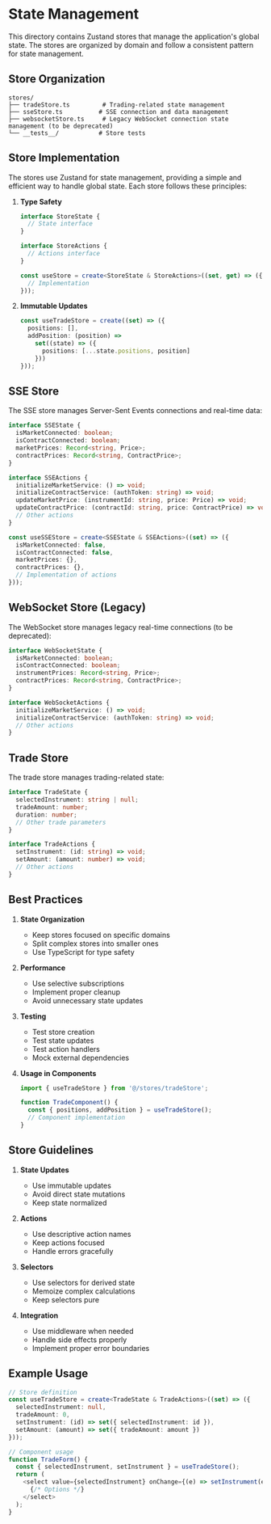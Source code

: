 # State Management

This directory contains Zustand stores that manage the application's global state. The stores are organized by domain and follow a consistent pattern for state management.

## Store Organization

```
stores/
├── tradeStore.ts         # Trading-related state management
├── sseStore.ts          # SSE connection and data management
├── websocketStore.ts     # Legacy WebSocket connection state management (to be deprecated)
└── __tests__/           # Store tests
```

## Store Implementation

The stores use Zustand for state management, providing a simple and efficient way to handle global state. Each store follows these principles:

1. **Type Safety**
   ```typescript
   interface StoreState {
     // State interface
   }

   interface StoreActions {
     // Actions interface
   }

   const useStore = create<StoreState & StoreActions>((set, get) => ({
     // Implementation
   }));
   ```

2. **Immutable Updates**
   ```typescript
   const useTradeStore = create((set) => ({
     positions: [],
     addPosition: (position) => 
       set((state) => ({
         positions: [...state.positions, position]
       }))
   }));
   ```

## SSE Store

The SSE store manages Server-Sent Events connections and real-time data:

```typescript
interface SSEState {
  isMarketConnected: boolean;
  isContractConnected: boolean;
  marketPrices: Record<string, Price>;
  contractPrices: Record<string, ContractPrice>;
}

interface SSEActions {
  initializeMarketService: () => void;
  initializeContractService: (authToken: string) => void;
  updateMarketPrice: (instrumentId: string, price: Price) => void;
  updateContractPrice: (contractId: string, price: ContractPrice) => void;
  // Other actions
}

const useSSEStore = create<SSEState & SSEActions>((set) => ({
  isMarketConnected: false,
  isContractConnected: false,
  marketPrices: {},
  contractPrices: {},
  // Implementation of actions
}));
```

## WebSocket Store (Legacy)

The WebSocket store manages legacy real-time connections (to be deprecated):

```typescript
interface WebSocketState {
  isMarketConnected: boolean;
  isContractConnected: boolean;
  instrumentPrices: Record<string, Price>;
  contractPrices: Record<string, ContractPrice>;
}

interface WebSocketActions {
  initializeMarketService: () => void;
  initializeContractService: (authToken: string) => void;
  // Other actions
}
```

## Trade Store

The trade store manages trading-related state:

```typescript
interface TradeState {
  selectedInstrument: string | null;
  tradeAmount: number;
  duration: number;
  // Other trade parameters
}

interface TradeActions {
  setInstrument: (id: string) => void;
  setAmount: (amount: number) => void;
  // Other actions
}
```

## Best Practices

1. **State Organization**
   - Keep stores focused on specific domains
   - Split complex stores into smaller ones
   - Use TypeScript for type safety

2. **Performance**
   - Use selective subscriptions
   - Implement proper cleanup
   - Avoid unnecessary state updates

3. **Testing**
   - Test store creation
   - Test state updates
   - Test action handlers
   - Mock external dependencies

4. **Usage in Components**
   ```typescript
   import { useTradeStore } from '@/stores/tradeStore';

   function TradeComponent() {
     const { positions, addPosition } = useTradeStore();
     // Component implementation
   }
   ```

## Store Guidelines

1. **State Updates**
   - Use immutable updates
   - Avoid direct state mutations
   - Keep state normalized

2. **Actions**
   - Use descriptive action names
   - Keep actions focused
   - Handle errors gracefully

3. **Selectors**
   - Use selectors for derived state
   - Memoize complex calculations
   - Keep selectors pure

4. **Integration**
   - Use middleware when needed
   - Handle side effects properly
   - Implement proper error boundaries

## Example Usage

```typescript
// Store definition
const useTradeStore = create<TradeState & TradeActions>((set) => ({
  selectedInstrument: null,
  tradeAmount: 0,
  setInstrument: (id) => set({ selectedInstrument: id }),
  setAmount: (amount) => set({ tradeAmount: amount })
}));

// Component usage
function TradeForm() {
  const { selectedInstrument, setInstrument } = useTradeStore();
  return (
    <select value={selectedInstrument} onChange={(e) => setInstrument(e.target.value)}>
      {/* Options */}
    </select>
  );
}
